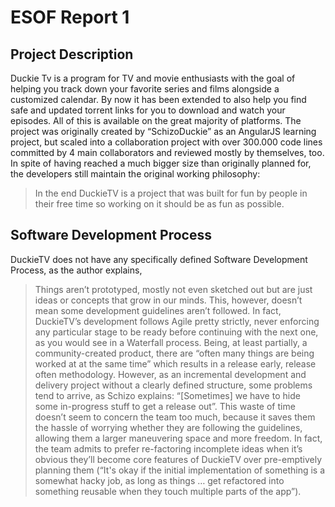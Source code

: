 # ESOF Report 1

## Project Description

Duckie Tv is a program for TV and movie enthusiasts with the goal of helping you track down your favorite series and films alongside a customized calendar. By now it has been extended to also help you find safe and updated torrent links for you to download and watch your episodes. All of this is available on the great majority of platforms.
The project was originally created by “SchizoDuckie” as an AngularJS learning project, but scaled into a collaboration project with over 300.000 code lines committed by 4 main collaborators and reviewed mostly by themselves, too. In spite of having reached a much bigger size than originally planned for, the developers still maintain the original working philosophy: 
> In the end DuckieTV is a project that was built for fun by people in their free time so working on it should be as fun as possible.


## Software Development Process

DuckieTV does not have any specifically defined Software Development Process, as the author explains,
> Things aren’t prototyped, mostly not even sketched out but are just ideas or concepts that grow in our minds.
This, however, doesn’t mean some development guidelines aren’t followed. In fact, DuckieTV’s development follows Agile pretty strictly, never enforcing any particular stage to be ready before continuing with the next one, as you would see in a Waterfall process. Being, at least partially, a community-created product, there are “often many things are being worked at at the same time” which results in a release early, release often methodology. 
However, as an incremental development and delivery project without a clearly defined structure, some problems tend to arrive, as Schizo explains: “[Sometimes] we have to hide some in-progress stuff to get a release out”. This waste of time doesn’t seem to concern the team too much, because it saves them the hassle of worrying whether they are following the guidelines, allowing them a larger maneuvering space and more freedom. In fact, the team admits to prefer re-factoring incomplete ideas when it’s obvious they’ll become core features of DuckieTV over pre-emptively planning them (“It's okay if the initial implementation of something is a somewhat hacky job, as long as things … get refactored into something reusable when they touch multiple parts of the app”). 
